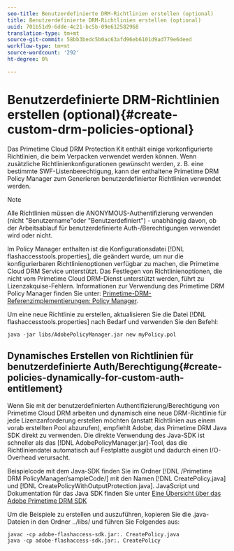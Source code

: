 ```yaml
---
seo-title: Benutzerdefinierte DRM-Richtlinien erstellen (optional)
title: Benutzerdefinierte DRM-Richtlinien erstellen (optional)
uuid: 701b51d9-6dde-4c21-bc5b-09e612582968
translation-type: tm+mt
source-git-commit: 58bb3bedc5b0ac63afd96eb6101d9ad779e6deed
workflow-type: tm+mt
source-wordcount: '292'
ht-degree: 0%

---
```



# Benutzerdefinierte DRM-Richtlinien erstellen (optional){#create-custom-drm-policies-optional}

Das Primetime Cloud DRM Protection Kit enthält einige vorkonfigurierte Richtlinien, die beim Verpacken verwendet werden können. Wenn zusätzliche Richtlinienkonfigurationen gewünscht werden, z. B. eine bestimmte SWF-Listenberechtigung, kann der enthaltene Primetime DRM Policy Manager zum Generieren benutzerdefinierter Richtlinien verwendet werden.

>[!NOTE]
>
>Alle Richtlinien müssen die ANONYMOUS-Authentifizierung verwenden (nicht &quot;Benutzername&quot;oder &quot;Benutzerdefiniert&quot;) - unabhängig davon, ob der Arbeitsablauf für benutzerdefinierte Auth-/Berechtigungen verwendet wird oder nicht.

Im Policy Manager enthalten ist die Konfigurationsdatei [!DNL flashaccesstools.properties], die geändert wurde, um nur die konfigurierbaren Richtlinienoptionen verfügbar zu machen, die Primetime Cloud DRM Service unterstützt. Das Festlegen von Richtlinienoptionen, die nicht vom Primetime Cloud DRM-Dienst unterstützt werden, führt zu Lizenzakquise-Fehlern. Informationen zur Verwendung des Primetime DRM Policy Manager finden Sie unter: [Primetime-DRM-Referenzimplementierungen: Policy Manager](https://help.adobe.com/en_US/primetime/drm/5.3/reference_implementations/index.html#concept-DRM_Policy_Manager).

Um eine neue Richtlinie zu erstellen, aktualisieren Sie die Datei [!DNL flashaccesstools.properties] nach Bedarf und verwenden Sie den Befehl:

```
java -jar libs/AdobePolicyManager.jar new myPolicy.pol
```

## Dynamisches Erstellen von Richtlinien für benutzerdefinierte Auth/Berechtigung{#create-policies-dynamically-for-custom-auth-entitlement}

Wenn Sie mit der benutzerdefinierten Authentifizierung/Berechtigung von Primetime Cloud DRM arbeiten und dynamisch eine neue DRM-Richtlinie für jede Lizenzanforderung erstellen möchten (anstatt Richtlinien aus einem vorab erstellten Pool abzurufen), empfiehlt Adobe, das Primetime DRM Java SDK direkt zu verwenden. Die direkte Verwendung des Java-SDK ist schneller als das [!DNL AdobePolicyManager.jar]-Tool, das die Richtliniendatei automatisch auf Festplatte ausgibt und dadurch einen I/O-Overhead verursacht.

Beispielcode mit dem Java-SDK finden Sie im Ordner [!DNL /Primetime DRM PolicyManager/sampleCode/] mit den Namen [!DNL CreatePolicy.java] und [!DNL CreatePolicyWithOutputProtection.java]. JavaScript und Dokumentation für das Java SDK finden Sie unter [Eine Übersicht über das Adobe Primetime DRM SDK](../../../digital-rights-management/drm-sdk-overview/overview.md)

Um die Beispiele zu erstellen und auszuführen, kopieren Sie die .java-Dateien in den Ordner ../libs/ und führen Sie Folgendes aus:

```
javac -cp adobe-flashaccess-sdk.jar:. CreatePolicy.java
java -cp adobe-flashaccess-sdk.jar:. CreatePolicy
```
